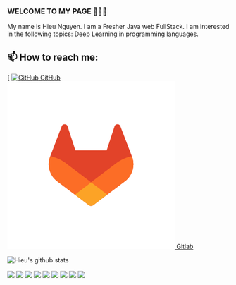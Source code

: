 ### WELCOME TO MY PAGE 👋👋👋
My name is Hieu Nguyen. I am a Fresher Java web FullStack. I am interested in the following topics: Deep Learning in programming languages.<br>
## 📫 How to reach me: 

[ [![GitHub](https://i.stack.imgur.com/tskMh.png) GitHub](https://github.com/hieucodeg/) [![Gitlab](https://github.com/HieuCodeg/hieucodeg/blob/main/gitlab.png) Gitlab](https://gitlab.com/users/s2minhhieu/contributed)



![Hieu's github stats](https://github-readme-stats-git-masterrstaa-rickstaa.vercel.app/api?username=hieucodeg&show_icons=true&theme=tokyonight&hide=contribs,prs,issues)

<a href="https://github.com/hieucodeg/QuickDraw/">
  <img align="center" src="https://github-readme-stats.anuraghazra1.vercel.app/api/pin/?username=hieucodeg&repo=coffee-store&theme=radical" />
</a>    
<a href="https://github.com/hieucodeg/ASCII-generator/">
  <img align="center" src="https://github-readme-stats.anuraghazra1.vercel.app/api/pin/?username=hieucodeg&repo=HT-Shop&theme=merko" />
</a>

<a href="https://github.com/hieucodeg/Super-mario-bros-A3C-pytorch/">
  <img align="center" src="https://github-readme-stats.anuraghazra1.vercel.app/api/pin/?username=hieucodeg&repo=education-javaCore&theme=gruvbox" />
</a>    
<a href="https://github.com/hieucodeg/Super-mario-bros-PPO-pytorch/">
  <img align="center" src="https://github-readme-stats.anuraghazra1.vercel.app/api/pin/?username=hieucodeg&repo=game_Snake&theme=dark" />
</a>

<a href="https://github.com/hieucodeg/Flappy-bird-deep-Q-learning-pytorch/">
  <img align="center" src="https://github-readme-stats.anuraghazra1.vercel.app/api/pin/?username=hieucodeg&repo=Module-5&theme=onedark" />
</a>    
<a href="https://github.com/hieucodeg/Tetris-deep-Q-learning-pytorch/">
  <img align="center" src="https://github-readme-stats.anuraghazra1.vercel.app/api/pin/?username=hieucodeg&repo=Module-4&theme=cobalt" />
</a>

<a href="https://github.com/hieucodeg/AirGesture/">
  <img align="center" src="https://github-readme-stats.anuraghazra1.vercel.app/api/pin/?username=hieucodeg&repo=Module-3&theme=synthwave" />
</a>    
<a href="https://github.com/hieucodeg/Yolo-v2-pytorch/">
  <img align="center" src="https://github-readme-stats.anuraghazra1.vercel.app/api/pin/?username=hieucodeg&repo=Module-2&theme=highcontrast" />
</a>

<a href="https://github.com/hieucodeg/Hierarchical-attention-networks-pytorch/">
  <img align="center" src="https://github-readme-stats.anuraghazra1.vercel.app/api/pin/?username=hieucodeg&repo=Module-1&theme=dracula" />
</a>    

<!-- theme: radical merko gruvbox dark onedark cobalt synthwave highcontrast dracula -->


